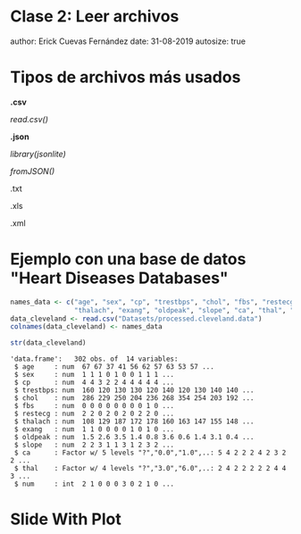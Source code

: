 Clase 2: Leer archivos
========================================================
author: Erick Cuevas Fernández 
date: 31-08-2019
autosize: true

Tipos de archivos más usados
========================================================

**.csv**

*read.csv()*

**.json**

*library(jsonlite)*

*fromJSON()*

.txt

.xls

.xml

Ejemplo con una base de datos "Heart Diseases Databases"
========================================================

```r
names_data <- c("age", "sex", "cp", "trestbps", "chol", "fbs", "restecg",
                "thalach", "exang", "oldpeak", "slope", "ca", "thal", "num")
data_cleveland <- read.csv("Datasets/processed.cleveland.data")
colnames(data_cleveland) <- names_data

str(data_cleveland)
```

```
'data.frame':	302 obs. of  14 variables:
 $ age     : num  67 67 37 41 56 62 57 63 53 57 ...
 $ sex     : num  1 1 1 0 1 0 0 1 1 1 ...
 $ cp      : num  4 4 3 2 2 4 4 4 4 4 ...
 $ trestbps: num  160 120 130 130 120 140 120 130 140 140 ...
 $ chol    : num  286 229 250 204 236 268 354 254 203 192 ...
 $ fbs     : num  0 0 0 0 0 0 0 0 1 0 ...
 $ restecg : num  2 2 0 2 0 2 0 2 2 0 ...
 $ thalach : num  108 129 187 172 178 160 163 147 155 148 ...
 $ exang   : num  1 1 0 0 0 0 1 0 1 0 ...
 $ oldpeak : num  1.5 2.6 3.5 1.4 0.8 3.6 0.6 1.4 3.1 0.4 ...
 $ slope   : num  2 2 3 1 1 3 1 2 3 2 ...
 $ ca      : Factor w/ 5 levels "?","0.0","1.0",..: 5 4 2 2 2 4 2 3 2 2 ...
 $ thal    : Factor w/ 4 levels "?","3.0","6.0",..: 2 4 2 2 2 2 2 4 4 3 ...
 $ num     : int  2 1 0 0 0 3 0 2 1 0 ...
```



Slide With Plot
========================================================

